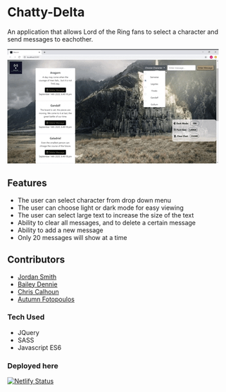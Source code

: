 # Chatty-Delta

An application that allows Lord of the Ring fans to select a character and send messages to eachother.

![](./images/Animated%20GIF-downsized.gif)

## Features

* The user can select character from drop down menu 
* The user can choose light or dark mode for easy viewing
* The user can select large text to increase the size of the text
* Ability to clear all messages, and to delete a certain message
* Ability to add a new message
* Only 20 messages will show at a time 

## Contributors
* [Jordan Smith](https://github.com/JSmith989)
* [Bailey Dennie](https://github.com/BaileyEDennis)
* [Chris Calhoun](https://github.com/chris-calhoun)
* [Autumn Fotopoulos](https://github.com/AutumnFoto)

### Tech Used

* JQuery
* SASS
* Javascript ES6

### Deployed here
[![Netlify Status](https://api.netlify.com/api/v1/badges/73a0f7c7-7d0c-4381-8981-193605f1d4a5/deploy-status)](https://app.netlify.com/sites/chatty-delta/deploys)

